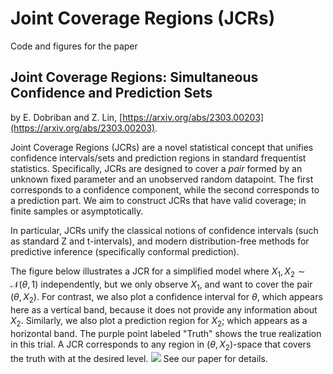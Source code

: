 # Joint Coverage Regions (JCRs)
Code and figures for the paper
## Joint Coverage Regions: Simultaneous Confidence and Prediction Sets

by E. Dobriban and Z. Lin, [https://arxiv.org/abs/2303.00203](https://arxiv.org/abs/2303.00203).

Joint Coverage Regions (JCRs) are a novel statistical concept that unifies confidence intervals/sets and prediction regions 
in standard frequentist statistics. Specifically, JCRs are designed to cover a *pair* formed by an unknown fixed parameter and an unobserved random datapoint. 
The first corresponds to a confidence component, while the second corresponds to a prediction part.
We aim to construct JCRs that have valid coverage; in finite samples or asymptotically.


In particular, JCRs unify the classical notions of confidence intervals (such as standard Z and t-intervals), and
modern distribution-free methods for predictive inference (specifically conformal prediction).


The figure below illustrates a JCR
for a simplified model where $X_1,X_2 \sim \mathcal{N}(\theta,1)$ independently, but we only observe $X_1$, and want to cover the pair $(\theta,X_2)$.
For contrast, we also plot a confidence interval for $\theta$, which appears here as a vertical band, because it does not provide
any information about $X_2$.
Similarly, we also plot a prediction region for $X_2$; which appears as a horizontal band.
The purple point labeled "Truth" shows the true realization in this trial.
A JCR corresponds to any region in $(\theta,X_2)$-space that covers the truth with at the desired level.
<img src="https://user-images.githubusercontent.com/124510232/221736527-38638737-8aba-48a8-8d1c-014a8371feca.png" >
See our paper for details.
